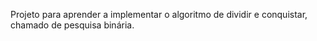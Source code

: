 Projeto para aprender a implementar o algoritmo de dividir e conquistar, chamado de pesquisa binária.
